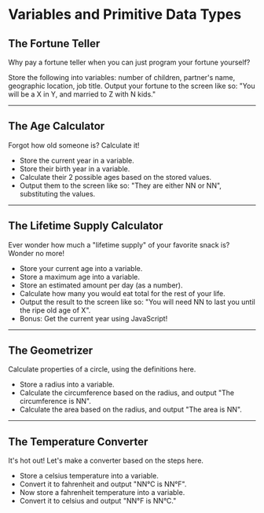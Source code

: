 # Variables and Primitive Data Types

## The Fortune Teller

Why pay a fortune teller when you can just program your fortune yourself?

Store the following into variables: number of children, partner's name, geographic location, job title.
Output your fortune to the screen like so: "You will be a X in Y, and married to Z with N kids."

---

## The Age Calculator

Forgot how old someone is? Calculate it!

- Store the current year in a variable.
- Store their birth year in a variable.
- Calculate their 2 possible ages based on the stored values.
- Output them to the screen like so: "They are either NN or NN", substituting the values.

---

## The Lifetime Supply Calculator

Ever wonder how much a "lifetime supply" of your favorite snack is? Wonder no more!

- Store your current age into a variable.
- Store a maximum age into a variable.
- Store an estimated amount per day (as a number).
- Calculate how many you would eat total for the rest of your life.
- Output the result to the screen like so: "You will need NN to last you until the ripe old age of X".
- Bonus: Get the current year using JavaScript!

---

## The Geometrizer

Calculate properties of a circle, using the definitions here.

- Store a radius into a variable.
- Calculate the circumference based on the radius, and output "The circumference is NN".
- Calculate the area based on the radius, and output "The area is NN".

---

## The Temperature Converter

It's hot out! Let's make a converter based on the steps here.

- Store a celsius temperature into a variable.
- Convert it to fahrenheit and output "NN°C is NN°F".
- Now store a fahrenheit temperature into a variable.
- Convert it to celsius and output "NN°F is NN°C."
